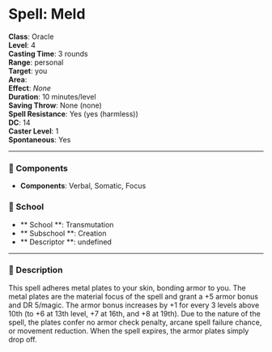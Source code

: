 
# Spell: Meld
**Class**: Oracle  
**Level**: 4  
**Casting Time**: 3 rounds  
**Range**: personal  
**Target**: you  
**Area**:   
**Effect**: _None_  
**Duration**: 10 minutes/level  
**Saving Throw**: None (none)  
**Spell Resistance**: Yes (yes (harmless))  
**DC**: 14  
**Caster Level**: 1  
**Spontaneous**: Yes

---

### 🔮 Components
- **Components**: Verbal, Somatic, Focus

### 🏫 School
- ** School **: Transmutation
- ** Subschool **: Creation
- ** Descriptor **: undefined
---

### 📜 Description
This spell adheres metal plates to your skin, bonding armor to you. The metal plates are the material focus of the spell and grant a +5 armor bonus and DR 5/magic. The armor bonus increases by +1 for every 3 levels above 10th (to +6 at 13th level, +7 at 16th, and +8 at 19th). Due to the nature of the spell, the plates confer no armor check penalty, arcane spell failure chance, or movement reduction. When the spell expires, the armor plates simply drop off.
